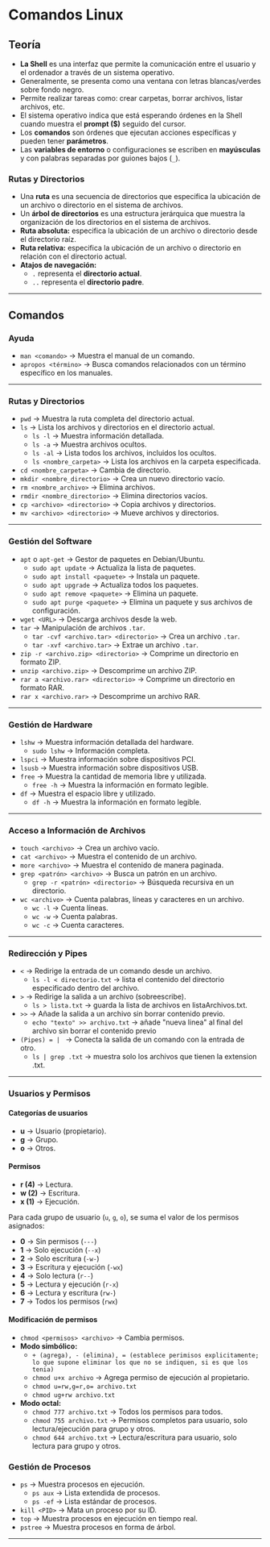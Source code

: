 # Comandos Linux

## Teoría

- **La Shell** es una interfaz que permite la comunicación entre el usuario y el ordenador a través de un sistema operativo.
- Generalmente, se presenta como una ventana con letras blancas/verdes sobre fondo negro.
- Permite realizar tareas como: crear carpetas, borrar archivos, listar archivos, etc.
- El sistema operativo indica que está esperando órdenes en la Shell cuando muestra el **prompt (\$)** seguido del cursor.
- Los **comandos** son órdenes que ejecutan acciones específicas y pueden tener **parámetros**.
- Las **variables de entorno** o configuraciones se escriben en **mayúsculas** y con palabras separadas por guiones bajos (`_`).

### Rutas y Directorios

- Una **ruta** es una secuencia de directorios que especifica la ubicación de un archivo o directorio en el sistema de archivos.
- Un **árbol de directorios** es una estructura jerárquica que muestra la organización de los directorios en el sistema de archivos.
- **Ruta absoluta:** especifica la ubicación de un archivo o directorio desde el directorio raíz.
- **Ruta relativa:** especifica la ubicación de un archivo o directorio en relación con el directorio actual.
- **Atajos de navegación:**
  - `.` representa el **directorio actual**.
  - `..` representa el **directorio padre**.

---

## Comandos

### Ayuda

- `man <comando>` → Muestra el manual de un comando.
- `apropos <término>` → Busca comandos relacionados con un término específico en los manuales.

---

### Rutas y Directorios

- `pwd` → Muestra la ruta completa del directorio actual.
- `ls` → Lista los archivos y directorios en el directorio actual.
  - `ls -l` → Muestra información detallada.
  - `ls -a` → Muestra archivos ocultos.
  - `ls -al` → Lista todos los archivos, incluidos los ocultos.
  - `ls <nombre_carpeta>` → Lista los archivos en la carpeta especificada.
- `cd <nombre_carpeta>` → Cambia de directorio.
- `mkdir <nombre_directorio>` → Crea un nuevo directorio vacío.
- `rm <nombre_archivo>` → Elimina archivos.
- `rmdir <nombre_directorio>` → Elimina directorios vacíos.
- `cp <archivo> <directorio>` → Copia archivos y directorios.
- `mv <archivo> <directorio>` → Mueve archivos y directorios.

---

### Gestión del Software

- `apt` o `apt-get` → Gestor de paquetes en Debian/Ubuntu.
  - `sudo apt update` → Actualiza la lista de paquetes.
  - `sudo apt install <paquete>` → Instala un paquete.
  - `sudo apt upgrade` → Actualiza todos los paquetes.
  - `sudo apt remove <paquete>` → Elimina un paquete.
  - `sudo apt purge <paquete>` → Elimina un paquete y sus archivos de configuración.
- `wget <URL>` → Descarga archivos desde la web.
- `tar` → Manipulación de archivos `.tar`.
  - `tar -cvf <archivo.tar> <directorio>` → Crea un archivo `.tar`.
  - `tar -xvf <archivo.tar>` → Extrae un archivo `.tar`.
- `zip -r <archivo.zip> <directorio>` → Comprime un directorio en formato ZIP.
- `unzip <archivo.zip>` → Descomprime un archivo ZIP.
- `rar a <archivo.rar> <directorio>` → Comprime un directorio en formato RAR.
- `rar x <archivo.rar>` → Descomprime un archivo RAR.

---

### Gestión de Hardware

- `lshw` → Muestra información detallada del hardware.
  - `sudo lshw` → Información completa.
- `lspci` → Muestra información sobre dispositivos PCI.
- `lsusb` → Muestra información sobre dispositivos USB.
- `free` → Muestra la cantidad de memoria libre y utilizada.
  - `free -h` → Muestra la información en formato legible.
- `df` → Muestra el espacio libre y utilizado.
  - `df -h` → Muestra la información en formato legible.

---

### Acceso a Información de Archivos

- `touch <archivo>` → Crea un archivo vacío.
- `cat <archivo>` → Muestra el contenido de un archivo.
- `more <archivo>` → Muestra el contenido de manera paginada.
- `grep <patrón> <archivo>` → Busca un patrón en un archivo.
  - `grep -r <patrón> <directorio>` → Búsqueda recursiva en un directorio.
- `wc <archivo>` → Cuenta palabras, líneas y caracteres en un archivo.
  - `wc -l` → Cuenta líneas.
  - `wc -w` → Cuenta palabras.
  - `wc -c` → Cuenta caracteres.

---

### Redirección y Pipes

- `<` → Redirige la entrada de un comando desde un archivo.
  - `ls -l < directorio.txt` → lista el contenido del directorio especificado dentro del archivo.
- `>` → Redirige la salida a un archivo (sobreescribe).
  - `ls > lista.txt` → guarda la lista de archivos en listaArchivos.txt.
- `>>` → Añade la salida a un archivo sin borrar contenido previo.
  - `echo "texto" >> archivo.txt` → añade "nueva linea" al final del archivo sin borrar el contenido previo
- `(Pipes) = | ` → Conecta la salida de un comando con la entrada de otro.
  - `ls | grep .txt` → muestra solo los archivos que tienen la extension .txt.

---

### Usuarios y Permisos

#### Categorías de usuarios

- **u** → Usuario (propietario).
- **g** → Grupo.
- **o** → Otros.

#### Permisos

- **r (4)** → Lectura.
- **w (2)** → Escritura.
- **x (1)** → Ejecución.

Para cada grupo de usuario (`u`, `g`, `o`), se suma el valor de los permisos asignados:

- **0** → Sin permisos (`---`)
- **1** → Solo ejecución (`--x`)
- **2** → Solo escritura (`-w-`)
- **3** → Escritura y ejecución (`-wx`)
- **4** → Solo lectura (`r--`)
- **5** → Lectura y ejecución (`r-x`)
- **6** → Lectura y escritura (`rw-`)
- **7** → Todos los permisos (`rwx`)

#### Modificación de permisos

- `chmod <permisos> <archivo>` → Cambia permisos.
- **Modo simbólico:**
  - `+ (agrega), - (elimina), = (establece perimisos explicitamente; lo que supone eliminar los que no se indiquen, si es que los tenia)`
  - `chmod u+x archivo` → Agrega permiso de ejecución al propietario.
  - `chmod u=rw,g=r,o= archivo.txt`
  - `chmod ug+rw archivo.txt`
- **Modo octal:**
  - `chmod 777 archivo.txt` → Todos los permisos para todos.
  - `chmod 755 archivo.txt` → Permisos completos para usuario, solo lectura/ejecución para grupo y otros.
  - `chmod 644 archivo.txt` → Lectura/escritura para usuario, solo lectura para grupo y otros.

### Gestión de Procesos

- `ps` → Muestra procesos en ejecución.
  - `ps aux` → Lista extendida de procesos.
  - `ps -ef` → Lista estándar de procesos.
- `kill <PID>` → Mata un proceso por su ID.
- `top` → Muestra procesos en ejecución en tiempo real.
- `pstree` → Muestra procesos en forma de árbol.

---
